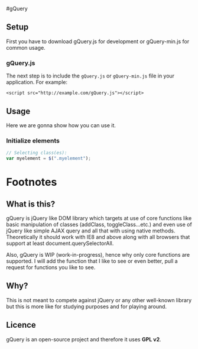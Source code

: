 #gQuery

## Setup

First you have to download gQuery.js for development or gQuery-min.js for common usage.

### gQuery.js

The next step is to include the `gQuery.js` or `gQuery-min.js` file in your application. For example:

    <script src="http://example.com/gQuery.js"></script>

## Usage

Here we are gonna show how you can use it.

### Initialize elements

```javascript
// Selecting class(es):
var myelement = $(".myelement");
```

# Footnotes

What is this?
-------------
gQuery is jQuery like DOM library which targets at use of core functions like basic manipulation of classes (addClass, toggleClass...etc.) and even use of jQuery like simple AJAX query
and all that with using native methods. Theoretically it should work with IE8 and above along with all browsers that support at least document.querySelectorAll.

Also, gQuery is WIP (work-in-progress), hence why only core functions are supported. I will add the function that I like to see or even better, pull a request for functions you like to see.

Why?
----
This is not meant to compete against jQuery or any other well-known library but this is more like for studying purposes and for playing around.

Licence
------
gQuery is an open-source project and therefore it uses **GPL v2**.

